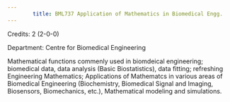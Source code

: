 ```yaml
---
        title: BML737 Application of Mathematics in Biomedical Engg.
---
```

Credits: 2 (2-0-0)

Department: Centre for Biomedical Engineering

Mathematical functions commenly used in biomdeical engineering; biomedical data, data analysis (Basic Biostatistics), data fitting; refreshing Engineering Mathematics; Applications of Mathematcs in various areas of Biomedical Engineering (Biochemistry, Biomedical Signal and Imaging, Biosensors, Biomechanics, etc.), Mathematical modeling and simulations.